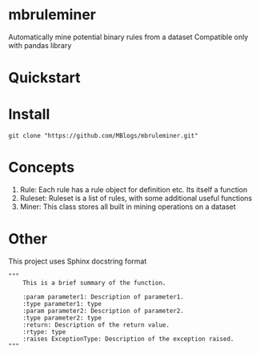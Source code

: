 # mbruleminer
Automatically mine potential binary rules from a dataset
Compatible only with pandas library

# Quickstart


# Install
`git clone "https://github.com/MBlogs/mbruleminer.git"`

# Concepts
1. Rule: Each rule has a rule object for definition etc. Its itself a function
2. Ruleset: Ruleset is a list of rules, with some additional useful functions
3. Miner: This class stores all built in mining operations on a dataset

# Other
This project uses Sphinx docstring format

```
"""
    This is a brief summary of the function.

    :param parameter1: Description of parameter1.
    :type parameter1: type
    :param parameter2: Description of parameter2.
    :type parameter2: type
    :return: Description of the return value.
    :rtype: type
    :raises ExceptionType: Description of the exception raised.
"""
```

